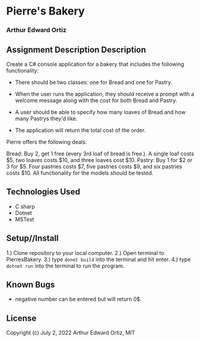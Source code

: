 # Pierre's Bakery

### Arthur Edward Ortiz

## Assignment Description Description

Create a C# console application for a bakery that includes the following functionality:

* There should be two classes: one for Bread and one for Pastry.

* When the user runs the application, they should receive a prompt with a welcome message along with the cost for both Bread and Pastry.

* A user should be able to specify how many loaves of Bread and how many Pastrys they'd like.

* The application will return the total cost of the order.

Pierre offers the following deals:

Bread: Buy 2, get 1 free (every 3rd loaf of bread is free.). A single loaf costs $5, two loaves costs $10, and three loaves cost $10.
Pastry: Buy 1 for $2 or 3 for $5. Four pastries costs $7, five pastries costs $9, and six pastries costs $10.
All functionality for the models should be tested.

## Technologies Used

* C sharp
* Dotnet 
* MSTest

## Setup//Install

1.) Clone repository to your local computer. 
2.) Open terminal to PierresBakery. 
3.) type `donet build` into the terminal and hit enter.
4.) type `dotnet run` into the terminal to run the program.

## Known Bugs

* negative number can be entered but will return 0$. 

 ## License 

 Copyright (c) July 2, 2022 Arthur Edward Ortiz,  MIT